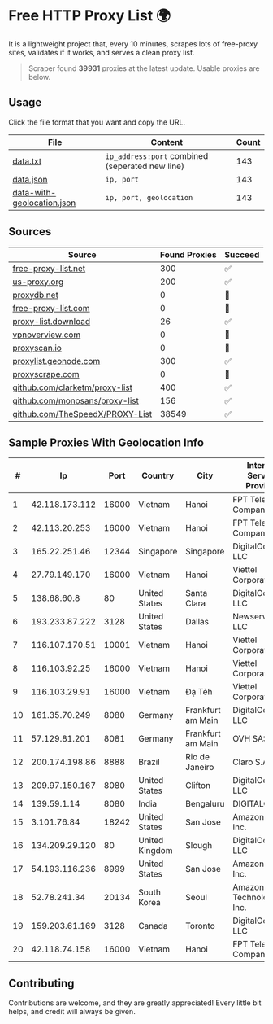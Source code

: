 
# Free HTTP Proxy List 🌍

It is a lightweight project that, every 10 minutes, scrapes lots of free-proxy sites, validates if it works, and serves a clean proxy list.


> Scraper found **39931** proxies at the latest update. Usable proxies are below.

## Usage

Click the file format that you want and copy the URL.


|File|Content|Count|
|----|-------|-----|
|[data.txt](https://raw.githubusercontent.com/themiralay/Proxy-List-World/master/data.txt)|`ip_address:port` combined (seperated new line)|143|
|[data.json](https://raw.githubusercontent.com/themiralay/Proxy-List-World/master/data.json)|`ip, port`|143|
|[data-with-geolocation.json](https://raw.githubusercontent.com/themiralay/Proxy-List-World/master/data-with-geolocation.json)|`ip, port, geolocation`|143|

## Sources

|Source|Found Proxies|Succeed|
|------|-------------|-------|
|[free-proxy-list.net](https://free-proxy-list.net)|300|✅|
|[us-proxy.org](https://www.us-proxy.org)|200|✅|
|[proxydb.net](http://proxydb.net)|0|🚫|
|[free-proxy-list.com](https://free-proxy-list.com/?page=&port=&type%5B%5D=http&type%5B%5D=https&up_time=0&search=Search)|0|🚫|
|[proxy-list.download](https://www.proxy-list.download/HTTP)|26|✅|
|[vpnoverview.com](https://vpnoverview.com/privacy/anonymous-browsing/free-proxy-servers)|0|🚫|
|[proxyscan.io](https://www.proxyscan.io)|0|🚫|
|[proxylist.geonode.com](https://proxylist.geonode.com/api/proxy-list?limit=300&page=1&sort_by=lastChecked&sort_type=desc&protocols=http,https)|300|✅|
|[proxyscrape.com](https://api.proxyscrape.com/v2/?request=displayproxies&protocol=http&timeout=10000&country=all&ssl=all&anonymity=all)|0|🚫|
|[github.com/clarketm/proxy-list](https://raw.githubusercontent.com/clarketm/proxy-list/master/proxy-list-raw.txt)|400|✅|
|[github.com/monosans/proxy-list](https://raw.githubusercontent.com/monosans/proxy-list/main/proxies/http.txt)|156|✅|
|[github.com/TheSpeedX/PROXY-List](https://raw.githubusercontent.com/TheSpeedX/PROXY-List/master/http.txt)|38549|✅|


## Sample Proxies With Geolocation Info

|#|Ip|Port|Country|City|Internet Service Provider|
|-|--|----|-------|----|-------------------------|
|1|42.118.173.112|16000|Vietnam|Hanoi|FPT Telecom Company|
|2|42.113.20.253|16000|Vietnam|Hanoi|FPT Telecom Company|
|3|165.22.251.46|12344|Singapore|Singapore|DigitalOcean, LLC|
|4|27.79.149.170|16000|Vietnam|Hanoi|Viettel Corporation|
|5|138.68.60.8|80|United States|Santa Clara|DigitalOcean, LLC|
|6|193.233.87.222|3128|United States|Dallas|Newserverlife LLC|
|7|116.107.170.51|10001|Vietnam|Hanoi|Viettel Corporation|
|8|116.103.92.25|16000|Vietnam|Hanoi|Viettel Corporation|
|9|116.103.29.91|16000|Vietnam|Đạ Tẻh|Viettel Corporation|
|10|161.35.70.249|8080|Germany|Frankfurt am Main|DigitalOcean, LLC|
|11|57.129.81.201|8081|Germany|Frankfurt am Main|OVH SAS|
|12|200.174.198.86|8888|Brazil|Rio de Janeiro|Claro S.A|
|13|209.97.150.167|8080|United States|Clifton|DigitalOcean, LLC|
|14|139.59.1.14|8080|India|Bengaluru|DIGITALOCEAN|
|15|3.101.76.84|18242|United States|San Jose|Amazon.com, Inc.|
|16|134.209.29.120|80|United Kingdom|Slough|DigitalOcean, LLC|
|17|54.193.116.236|8999|United States|San Jose|Amazon.com, Inc.|
|18|52.78.241.34|20134|South Korea|Seoul|Amazon Technologies Inc.|
|19|159.203.61.169|3128|Canada|Toronto|DigitalOcean, LLC|
|20|42.118.74.158|16000|Vietnam|Hanoi|FPT Telecom Company|



## Contributing

Contributions are welcome, and they are greatly appreciated! Every
little bit helps, and credit will always be given.

